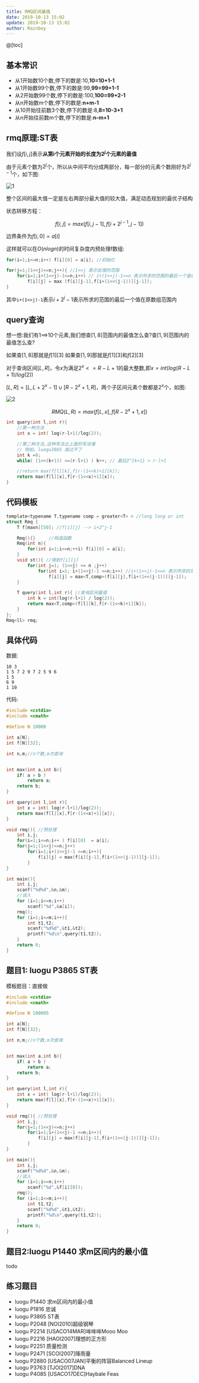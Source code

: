 ```yaml
---
title: RMQ区间最值
date: 2019-10-13 15:02
update: 2019-10-13 15:02
author: Rainboy
---
```


@[toc]

## 基本常识

 - 从1开始数10个数,停下的数是:10,**10=10+1-1**
 - 从1开始数99个数,停下的数是:99,**99=99+1-1**
 - 从2开始数99个数,停下的数是:100,**100=99+2-1**
 - 从n开始数m个数,停下的数是:**n+m-1**
 - 从10开始往前数3个数,停下的数是:8,**8=10-3+1**
 - 从n开始往前数m个数,停下的数是:**n-m+1**

## rmq原理:ST表

我们设$f[i,j]$表示**从第i个元素开始的长度为$2^j$个元素的最值**

由于元素个数为$2^j$个，所以从中间平均分成两部分，每一部分的元素个数刚好为$2^{j-1}$个，如下图:

![1](./rmq1.png)

整个区间的最大值一定是左右两部分最大值的较大值，满足动态规划的最优子结构

状态转移方程：

$$
f[i,j]=max(f[i,j-1],f[i+2^{j-1},j-1])
$$

边界条件为$f[i,0]=a[i]$

这样就可以在$O(nlogn)$的时间复杂度内预处理f数组:

```c
for(i=1;i<=n;i++) f[i][0] = a[i]; //初始化

for(j=1;(1<<j)<=n;j++){ //1<<j 表示处理的范围
    for(i=1;i+(1<<j)-1<=n;i++) // i+(1<<j)-1<=n 表示所求的范围的最后一个值在原数组范围内
        f[i][j] = max (f[i][j-1],f[i+(1<<(j-1))][j-1]);
}
```

其中`i+(1<<j)-1`表示$i+2^j-1$表示所求的范围的最后一个值在原数组范围内


## query查询

想一想:我们有1==>10个元素,我们想查$[1,8]$范围内的最值怎么查?查$[1,9]$范围内的最值怎么查?

如果查$[1,8]$那就是$f[1][3]$
如果查$[1,9]$那就是$f[1][3]$和$f[2][3]$

对于查询区间$[L,R]$，令$x$为满足$2^x<=R-L+1$的最大整数,即$x=int(log(R-L+1)/log(2))$

$[L,R]=[L,L+2^x-1] \cup [R-2^x+1,R]$，两个子区间元素个数都是$2^x$个，如图:

![2](./rmq2.png)

$$
RMQ(L,R)=max(f[L,x],f[R-2^x+1,x])
$$

```c
int query(int l,int r){
    //第一种方法
    int x = int( log(r-l+1)/log(2));

    //第二种方法,这种写法比上面的写法慢
    // 例如，luogu3865 就过不了
    int k =0;
    while( (1<<(k+1)) <=(r-l+1) ) k++; // 最后2^{k+1} > r-l+1

    //return max(f[l][k],f[r-(1<<k)+1][k]);
    return max(f[l][x],f[r-(1<<x)+1][x]);
}
```

## 代码模板

<!-- template start -->
```c
template<typename T,typename comp = greater<T> > //long long or int
struct Rmq {
    T f[maxn][50]; //f[i][j] --> i+2^j-1

    Rmq(){}     //构造函数
    Rmq(int n){
        for(int i=1;i<=n;++i) f[i][0] = a[i];
    }
    void st(){ //得到f[i][j]
        for(int j=1; (1<<j) <= n ;j++)
            for(int i=1; i+(1<<j)-1 <=n;i++) //i+(1<<j)-1<=n 表示所求的范围的最后一个值在原数组范围内
                f[i][j] = max<T,comp>(f[i][j],f[i+(1<<(j-1))][j-1]);
    }

    T query(int l,int r){ //查询区间最值
        int k = int(log(r-l+1) / log(2));
        return max<T,comp>(f[l][k],f[r-(1<<k)+1][k]);
    }
};
Rmq<ll> rmq;
```
<!-- template end -->

## 具体代码

数据:

```
10 3
1 5 7 2 9 7 2 5 9 6
1 5
6 9
1 10
```

代码:

```c
#include <cstdio>
#include <cmath>

#define N 10000

int a[N];
int f[N][32];

int n,m;//n个数,m次查询


int max(int a,int b){
    if( a > b )
        return a;
    return b;
}

int query(int l,int r){
    int x = int( log(r-l+1)/log(2));
    return max(f[l][x],f[r-(1<<x)+1][x]);
}

void rmq(){ //预处理
    int i,j;
    for(i=1;i<=n;i++ ) f[i][0]  = a[i];
    for(j=1;(1<<j)<=n;j++)
        for(i=1;i+(1<<j)-1 <=n;i++){
            f[i][j] = max(f[i][j-1],f[i+(1<<(j-1))][j-1]);
        }
}

int main(){
    int i,j;
    scanf("%d%d",&n,&m);
    //读入
    for (i=1;i<=n;i++)
        scanf("%d",&a[i]);
    rmq();
    for (i=1;i<=m;i++){
        int t1,t2;
        scanf("%d%d",&t1,&t2);
        printf("%d\n",query(t1,t2));
    }
    return 0;
}
```

## 题目1:  luogu P3865 ST表

模板题目：直接做
```c
#include <cstdio>
#include <cmath>

#define N 100005

int a[N];
int f[N][32];

int n,m;//n个数,m次查询


int max(int a,int b){
    if( a > b )
        return a;
    return b;
}

int query(int l,int r){
    int x = int( log(r-l+1)/log(2));
    return max(f[l][x],f[r-(1<<x)+1][x]);
}

void rmq(){ //预处理
    int i,j;
    for(j=1;(1<<j)<=n;j++)
        for(i=1;i+(1<<j)-1 <=n;i++){
            f[i][j] = max(f[i][j-1],f[i+(1<<(j-1))][j-1]);
        }
}

int main(){
    int i,j;
    scanf("%d%d",&n,&m);
    //读入
    for (i=1;i<=n;i++)
        scanf("%d",&f[i][0]);
    rmq();
    for (i=1;i<=m;i++){
        int t1,t2;
        scanf("%d%d",&t1,&t2);
        printf("%d\n",query(t1,t2));
    }
    return 0;
}
```

## 题目2:luogu P1440 求m区间内的最小值

todo


## 练习题目

 - luogu P1440 求m区间内的最小值
 - luogu P1816 忠诚
 - luogu P3865 ST表
 - luogu P2048 [NOI2010]超级钢琴
 - luogu P2214 [USACO14MAR]哞哞哞Mooo Moo
 - luogu P2216 [HAOI2007]理想的正方形
 - luogu P2251 质量检测
 - luogu P2471 [SCOI2007]降雨量
 - luogu P2880 [USACO07JAN]平衡的阵容Balanced Lineup
 - luogu P3763 [TJOI2017]DNA
 - luogu P4085 [USACO17DEC]Haybale Feas
